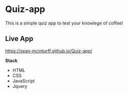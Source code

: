 # Quiz-app

This is a simple quiz app to test your knowlege of coffee!

## Live App

https://sean-mcinturff.github.io/Quiz-app/

**Stack**

- HTML
- CSS
- JavaScript
- Jquery
